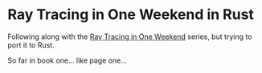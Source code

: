 # Ray Tracing in One Weekend in Rust

Following along with the [Ray Tracing in One Weekend](https://raytracing.github.io/) series, but trying to port it to Rust.

So far in book one... like page one...
